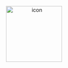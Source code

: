 <p align="center"><img src="https://cdn.jsdelivr.net/gh/jdecked/twemoji@latest/assets/svg/1f634.svg" alt="icon" width="150px"></p>
